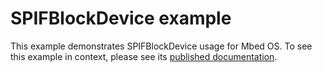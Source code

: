 # SPIFBlockDevice example

This example demonstrates SPIFBlockDevice usage for Mbed OS. To see this example in context, please see its [published documentation](https://os.mbed.com/docs/mbed-os/latest/apis/spi-flash-block-device.html).
